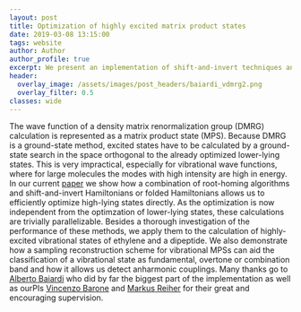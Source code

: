 ```yaml
---
layout: post
title: Optimization of highly excited matrix product states
date: 2019-03-08 13:15:00
tags: website
author: Author
author_profile: true
excerpt: We present an implementation of shift-and-invert techniques and folded operators to target high-lying excited states expressed as matrix product states.
header:
  overlay_image: /assets/images/post_headers/baiardi_vdmrg2.png
  overlay_filter: 0.5
classes: wide
---
```

The wave function of a density matrix renormalization group (DMRG) calculation is represented as a matrix product state (MPS). Because DMRG is a ground-state method, excited states have to be calculated by a ground-state search in the space orthogonal to the already optimized lower-lying states. This is very impractical, especially for vibrational wave functions, where for large molecules the modes with high intensity are high in energy.
In our current [paper](https://aip.scitation.org/doi/full/10.1063/1.5068747) we show how a combination of root-homing algorithms and shift-and-invert Hamiltonians or folded Hamiltonians allows us to efficiently optimize high-lying states directly. As the optimization is now independent from the optimzation of lower-lying states, these calculations are trivially parallelizable. Besides a thorough investigation of the performance of these methods, we apply them to the calculation of highly-excited vibrational states of ethylene and a dipeptide. We also demonstrate how a sampling reconstruction scheme for vibrational MPSs can aid the classification of a vibrational state as fundamental, overtone or combination band and how it allows us detect anharmonic couplings.
Many thanks go to [Alberto Baiardi](https://scholar.google.ch/citations?user=mg0WlTkAAAAJ&hl=en&oi=ao) who did by far the biggest part of the implementation as well as ourPIs  [Vincenzo Barone](http://dreams.sns.it) and [Markus Reiher](http://www.reiher.ethz.ch) for their great and encouraging supervision.

